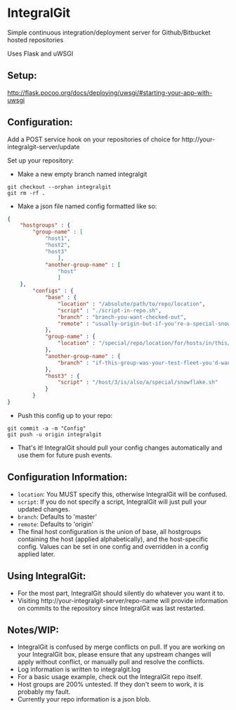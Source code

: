IntegralGit
===========
Simple continuous integration/deployment server for Github/Bitbucket hosted repositories

Uses Flask and uWSGI

Setup:
-----
http://flask.pocoo.org/docs/deploying/uwsgi/#starting-your-app-with-uwsgi

Configuration:
--------------
Add a POST service hook on your repositories of choice for http://your-integralgit-server/update

Set up your repository:
* Make a new empty branch named integralgit

```
git checkout --orphan integralgit
git rm -rf .
```

* Make a json file named config formatted like so:

```JSON
{
	"hostgroups" : {
		"group-name" : [
			"host1",
			"host2",
			"host3"
				],
			"another-group-name" : [
				"host"
				]
	},
		"configs" : {
			"base" : {
				"location" : "/absolute/path/to/repo/location",
				"script" : "./script-in-repo.sh",
				"branch" : "branch-you-want-checked-out",
				"remote" : "usually-origin-but-if-you're-a-special-snowflake-you-can-change-this"
			},
			"group-name" : {
				"location" : "/special/repo/location/for/hosts/in/this/group"
			},
			"another-group-name" : {
				"branch" : "if-this-group-was-your-test-fleet-you'd-want-it-to-use-your-dev-branch-instead-of-master"
			},
			"host3" : {
				"script" : "/host/3/is/also/a/special/snowflake.sh"
			}
		}
}
```

* Push this config up to your repo:

```
git commit -a -m "Config"
git push -u origin integralgit
```

* That's it! IntegralGit should pull your config changes automatically and use them for future push events.

Configuration Information:
--------------------------
* `location`: You MUST specify this, otherwise IntegralGit will be confused.
* `script`: If you do not specify a script, IntegralGit will just pull your updated changes.
* `branch`: Defaults to 'master'
* `remote`: Defaults to 'origin'
* The final host configuration is the union of base, all hostgroups containing the host (applied alphabetically), and the host-specific config. Values can be set in one config and overridden in a config applied later.

Using IntegralGit:
-----------------
* For the most part, IntegralGit should silently do whatever you want it to.
* Visiting http://your-integralgit-server/repo-name will provide information on commits to the repository since IntegralGit was last restarted.

Notes/WIP:
---------
* IntegralGit is confused by merge conflicts on pull. If you are working on your IntegralGit box, please ensure that any upstream changes will apply without conflict, or manually pull and resolve the conflicts.
* Log information is written to integralgit.log
* For a basic usage example, check out the IntegralGit repo itself.
* Host groups are 200% untested. If they don't seem to work, it is probably my fault.
* Currently your repo information is a json blob.
